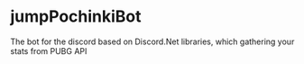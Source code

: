# jumpPochinkiBot
The bot for the discord based on Discord.Net libraries, which gathering your stats from PUBG API
